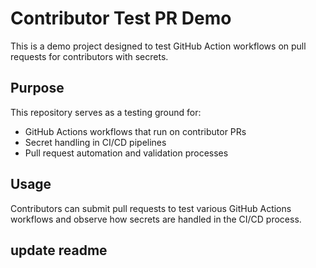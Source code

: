 # Contributor Test PR Demo

This is a demo project designed to test GitHub Action workflows on pull requests for contributors with secrets.

## Purpose

This repository serves as a testing ground for:

- GitHub Actions workflows that run on contributor PRs
- Secret handling in CI/CD pipelines
- Pull request automation and validation processes

## Usage

Contributors can submit pull requests to test various GitHub Actions workflows and observe how secrets are handled in the CI/CD process.

## update readme
